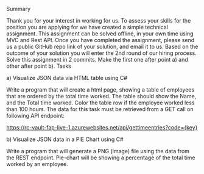 Summary 

Thank you for your interest in working for us. To assess your skills for the position you are applying for we 
have created a simple technical assignment. This assignment can be solved offline, in your own time using 
MVC and Rest API. Once you have completed the assignment, please send us a public GitHub repo link of 
your solution, and email it to us. Based on the outcome of your solution you will enter the 2nd round of 
our hiring process. 
Solve this assignment in 2 commits. Make the first one after point a) and other after point b). 
Tasks 

a) Visualize JSON data via HTML table using C# 

Write a program that will create a html page, showing a table of employees that are ordered by 
the total time worked. The table should show the Name, and the Total time worked. Color the 
table row if the employee worked less than 100 hours. The data for this task must be retrieved 
from a GET call on following API endpoint:  

https://rc-vault-fap-live-1.azurewebsites.net/api/gettimeentries?code={key} 

b) Visualize JSON data in a PIE Chart using C# 

Write a program that will generate a PNG (image) file using the data from the REST endpoint. 
Pie-chart will be showing a percentage of the total time worked by an employee.  

